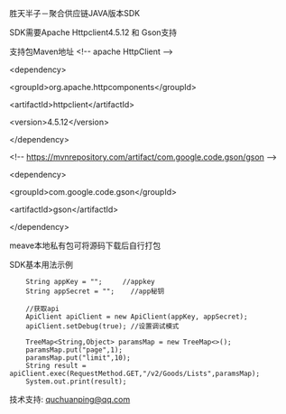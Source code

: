 胜天半子－聚合供应链JAVA版本SDK

SDK需要Apache Httpclient4.5.12 和 Gson支持

支持包Maven地址
&lt;!-- apache HttpClient --&gt;

&lt;dependency&gt;

&lt;groupId&gt;org.apache.httpcomponents&lt;/groupId&gt;
  
&lt;artifactId&gt;httpclient&lt;/artifactId&gt;
  
&lt;version&gt;4.5.12&lt;/version&gt;
  
&lt;/dependency&gt;

&lt;!-- https://mvnrepository.com/artifact/com.google.code.gson/gson --&gt;

&lt;dependency&gt;

&lt;groupId&gt;com.google.code.gson&lt;/groupId&gt;

&lt;artifactId&gt;gson&lt;/artifactId&gt;

&lt;/dependency&gt;


meave本地私有包可将源码下载后自行打包


SDK基本用法示例

    	
        String appKey = "";     //appkey
        String appSecret = "";    //app秘钥

        //获取api
        ApiClient apiClient = new ApiClient(appKey, appSecret);
        apiClient.setDebug(true); //设置调试模式

        TreeMap<String,Object> paramsMap = new TreeMap<>();
        paramsMap.put("page",1);
        paramsMap.put("limit",10);
        String result = apiClient.exec(RequestMethod.GET,"/v2/Goods/Lists",paramsMap);
        System.out.print(result);
      
技术支持: quchuanping@qq.com    
